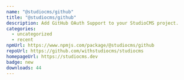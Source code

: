 ```yaml
---
name: "@studiocms/github"
title: "@studiocms/github"
description: Add GitHub OAuth Support to your StudioCMS project.
categories:
  - uncategorized
  - recent
npmUrl: https://www.npmjs.com/package/@studiocms/github
repoUrl: https://github.com/withstudiocms/studiocms
homepageUrl: https://studiocms.dev
badge: new
downloads: 44
---
```

